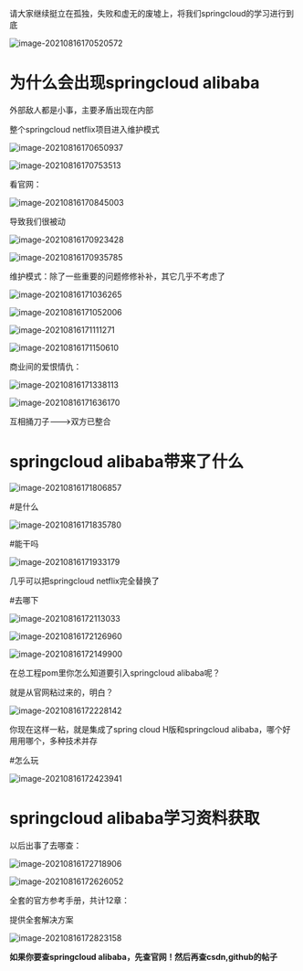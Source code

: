 请大家继续挺立在孤独，失败和虚无的废墟上，将我们springcloud的学习进行到底



![image-20210816170520572](15.assets/image-20210816170520572-1629104722046.png)

# 为什么会出现springcloud alibaba

外部敌人都是小事，主要矛盾出现在内部

整个springcloud netflix项目进入维护模式

![image-20210816170650937](15.assets/image-20210816170650937-1629104812450.png)

![image-20210816170753513](15.assets/image-20210816170753513-1629104874829.png)



看官网：

![image-20210816170845003](15.assets/image-20210816170845003-1629104925988.png)

导致我们很被动

![image-20210816170923428](15.assets/image-20210816170923428-1629104964316.png)

![image-20210816170935785](15.assets/image-20210816170935785-1629104976632.png)

维护模式：除了一些重要的问题修修补补，其它几乎不考虑了



![image-20210816171036265](15.assets/image-20210816171036265-1629105037062.png)

![image-20210816171052006](15.assets/image-20210816171052006-1629105053053.png)



![image-20210816171111271](15.assets/image-20210816171111271-1629105072314.png)

![image-20210816171150610](15.assets/image-20210816171150610-1629105111523.png)



商业间的爱恨情仇：

![image-20210816171338113](15.assets/image-20210816171338113-1629105219160.png)

![image-20210816171636170](15.assets/image-20210816171636170-1629105397044.png)

互相捅刀子--->双方已整合



# springcloud alibaba带来了什么

![image-20210816171806857](15.assets/image-20210816171806857-1629105487699.png)

#是什么

![image-20210816171835780](15.assets/image-20210816171835780-1629105516637.png)

#能干吗

![image-20210816171933179](15.assets/image-20210816171933179-1629105574051.png)

几乎可以把springcloud netflix完全替换了



#去哪下

![image-20210816172113033](15.assets/image-20210816172113033-1629105673931.png)

![image-20210816172126960](15.assets/image-20210816172126960-1629105687859.png)

![image-20210816172149900](15.assets/image-20210816172149900-1629105710677.png)

在总工程pom里你怎么知道要引入springcloud alibaba呢？

就是从官网粘过来的，明白？

![image-20210816172228142](15.assets/image-20210816172228142-1629105749083.png)

你现在这样一粘，就是集成了spring cloud H版和springcloud alibaba，哪个好用用哪个，多种技术并存



#怎么玩

![image-20210816172423941](15.assets/image-20210816172423941-1629105865241.png)





# springcloud alibaba学习资料获取

以后出事了去哪查：

![image-20210816172718906](15.assets/image-20210816172718906-1629106039884.png)



![image-20210816172626052](15.assets/image-20210816172626052-1629105987004.png)



全套的官方参考手册，共计12章：

提供全套解决方案

![image-20210816172823158](15.assets/image-20210816172823158-1629106104357.png)



**如果你要查springcloud alibaba，先查官网！然后再查csdn,github的帖子**

